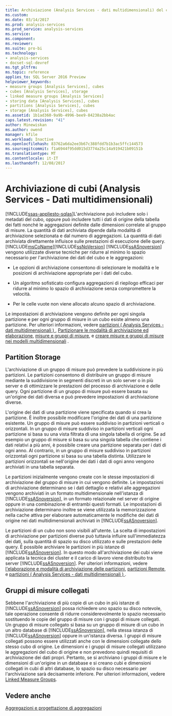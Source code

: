 ```yaml
---
title: Archiviazione (Analysis Services - dati multidimensionali) del cubo | Documenti Microsoft
ms.custom: 
ms.date: 03/14/2017
ms.prod: analysis-services
ms.prod_service: analysis-services
ms.service: 
ms.component: 
ms.reviewer: 
ms.suite: pro-bi
ms.technology:
- analysis-services
- docset-sql-devref
ms.tgt_pltfrm: 
ms.topic: reference
applies_to: SQL Server 2016 Preview
helpviewer_keywords:
- measure groups [Analysis Services], cubes
- cubes [Analysis Services], storage
- linked measure groups [Analysis Services]
- storing data [Analysis Services], cubes
- partitions [Analysis Services], cubes
- storage [Analysis Services], cubes
ms.assetid: 1b1ad360-9a9b-4996-bee9-84238a2bb4ac
caps.latest.revision: "41"
author: Minewiskan
ms.author: owend
manager: kfile
ms.workload: Inactive
ms.openlocfilehash: 83762a6da2ee3b67c388fdd7b1b3ac5ffc144573
ms.sourcegitcommit: f1a6944f95dd015d3774a25c14a919421b09151b
ms.translationtype: MT
ms.contentlocale: it-IT
ms.lasthandoff: 12/08/2017
---
```

# <a name="cube-storage-analysis-services---multidimensional-data"></a>Archiviazione di cubi (Analysis Services - Dati multidimensionali)
[!INCLUDE[ssas-appliesto-sqlas](../../includes/ssas-appliesto-sqlas.md)]L'archiviazione può includere solo i metadati del cubo, oppure può includere tutti i dati di origine della tabella dei fatti nonché le aggregazioni definite dalle dimensioni correlate al gruppo di misure. La quantità di dati archiviata dipende dalla modalità di archiviazione selezionata e dal numero di aggregazioni. La quantità di dati archiviata direttamente influisce sulle prestazioni di esecuzione delle query. [!INCLUDE[msCoName](../../includes/msconame-md.md)][!INCLUDE[ssNoVersion](../../includes/ssnoversion-md.md)] [!INCLUDE[ssASnoversion](../../includes/ssasnoversion-md.md)] vengono utilizzate diverse tecniche per ridurre al minimo lo spazio necessario per l'archiviazione dei dati del cubo e le aggregazioni:  
  
-   Le opzioni di archiviazione consentono di selezionare le modalità e le posizioni di archiviazione appropriate per i dati del cubo.  
  
-   Un algoritmo sofisticato configura aggregazioni di riepilogo efficaci per ridurre al minimo lo spazio di archiviazione senza compromettere la velocità.  
  
-   Per le celle vuote non viene allocato alcuno spazio di archiviazione.  
  
 Le impostazioni di archiviazione vengono definite per ogni singola partizione e per ogni gruppo di misure in un cubo esiste almeno una partizione. Per ulteriori informazioni, vedere [partizioni &#40; Analysis Services - dati multidimensionali &#41; ](../../analysis-services/multidimensional-models-olap-logical-cube-objects/partitions-analysis-services-multidimensional-data.md), [Partizionare le modalità di archiviazione ed elaborazione](../../analysis-services/multidimensional-models-olap-logical-cube-objects/partitions-partition-storage-modes-and-processing.md), [misure e gruppi di misure](../../analysis-services/multidimensional-models/measures-and-measure-groups.md), e [creare misure e gruppi di misure nei modelli multidimensionali](../../analysis-services/multidimensional-models/create-measures-and-measure-groups-in-multidimensional-models.md) .  
  
## <a name="partition-storage"></a>Partition Storage  
 L'archiviazione di un gruppo di misure può prevedere la suddivisione in più partizioni. Le partizioni consentono di distribuire un gruppo di misure mediante la suddivisione in segmenti discreti in un solo server o in più server e di ottimizzare le prestazioni del processo di archiviazione e delle query. Ogni partizione di un gruppo di misure può essere basata su un'origine dei dati diversa e può prevedere impostazioni di archiviazione diverse.  
  
 L'origine dei dati di una partizione viene specificata quando si crea la partizione. È inoltre possibile modificare l'origine dei dati di una partizione esistente. Un gruppo di misure può essere suddiviso in partizioni verticali o orizzontali. In un gruppo di misure suddiviso in partizioni verticali ogni partizione si basa su una vista filtrata di una singola tabella di origine. Se ad esempio un gruppo di misure si basa su una singola tabella che contiene i dati relativi a più anni, è possibile creare una partizione separata per i dati di ogni anno. Al contrario, in un gruppo di misure suddiviso in partizioni orizzontali ogni partizione si basa su una tabella distinta. Utilizzare le partizioni orizzontali se nell'origine dei dati i dati di ogni anno vengono archiviati in una tabella separata.  
  
 Le partizioni inizialmente vengono create con le stesse impostazioni di archiviazione del gruppo di misure in cui vengono definite. Le impostazioni di archiviazione determinano se i dati dettaglio e relativi alle aggregazioni vengono archiviati in un formato multidimensionale nell'istanza di [!INCLUDE[ssASnoversion](../../includes/ssasnoversion-md.md)], in un formato relazionale nel server di origine oppure in una combinazione di entrambi questi formati. Le impostazioni di archiviazione determinano inoltre se viene utilizzata la memorizzazione nella cache attiva per elaborare automaticamente le modifiche dei dati di origine nei dati multidimensionali archiviati in [!INCLUDE[ssASnoversion](../../includes/ssasnoversion-md.md)].  
  
 Le partizioni di un cubo non sono visibili all'utente. La scelta di impostazioni di archiviazione per partizioni diverse può tuttavia influire sull'immediatezza dei dati, sulla quantità di spazio su disco utilizzato e sulle prestazioni delle query. È possibile archiviare le partizioni in più istanze di [!INCLUDE[ssASnoversion](../../includes/ssasnoversion-md.md)]. In questo modo all'archiviazione dei cubi viene applicata la tecnica dei cluster e il carico di lavoro viene distribuito tra server [!INCLUDE[ssASnoversion](../../includes/ssasnoversion-md.md)]. Per ulteriori informazioni, vedere [l'elaborazione e modalità di archiviazione delle partizioni](../../analysis-services/multidimensional-models-olap-logical-cube-objects/partitions-partition-storage-modes-and-processing.md), [partizioni Remote](../../analysis-services/multidimensional-models-olap-logical-cube-objects/partitions-remote-partitions.md), e [partizioni &#40; Analysis Services - dati multidimensionali &#41; ](../../analysis-services/multidimensional-models-olap-logical-cube-objects/partitions-analysis-services-multidimensional-data.md).  
  
## <a name="linked-measure-groups"></a>Gruppi di misure collegati  
 Sebbene l'archiviazione di più copie di un cubo in più istanze di [!INCLUDE[ssASnoversion](../../includes/ssasnoversion-md.md)] possa richiedere uno spazio su disco notevole, tale operazione consente di ridurre considerevolmente lo spazio necessario sostituendo le copie del gruppo di misure con i gruppi di misure collegati. Un gruppo di misure collegato si basa su un gruppo di misure di un cubo in un altro database di [!INCLUDE[ssASnoversion](../../includes/ssasnoversion-md.md)], nella stessa istanza di [!INCLUDE[ssASnoversion](../../includes/ssasnoversion-md.md)] oppure in un'istanza diversa. I gruppi di misure collegati possono essere utilizzati anche con le dimensioni collegate dello stesso cubo di origine. Le dimensioni e i gruppi di misure collegati utilizzano le aggregazioni del cubo di origine e non prevedono quindi requisiti di archiviazione dei dati propri. Pertanto, se si archiviano i gruppi di misure e le dimensioni di un'origine in un database e si creano cubi e dimensioni collegati in cubi di altri database, lo spazio su disco necessario per l'archiviazione sarà decisamente inferiore. Per ulteriori informazioni, vedere [Linked Measure Groups](../../analysis-services/multidimensional-models/linked-measure-groups.md).  
  
## <a name="see-also"></a>Vedere anche  
 [Aggregazioni e progettazione di aggregazioni](../../analysis-services/multidimensional-models-olap-logical-cube-objects/aggregations-and-aggregation-designs.md)  
  
  
